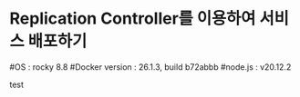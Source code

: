 # Replication Controller를 이용하여 서비스 배포하기

#OS : rocky 8.8
#Docker version :  26.1.3, build b72abbb
#node.js : v20.12.2

test
